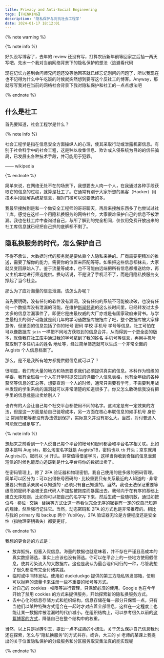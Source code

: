 ```yaml
---
title: Privacy and Anti-Social Engineering
tags: [THINKING]
description: '隐私保护与对抗社会工程学'
date: 2024-01-17 18:12:01
---
```


{% note warning %}

{% note info %}

好久没写博客了，去年的 review 还没有写，打算农历新年前等回家之后抽一两天写吧，先水一个我对当前网络背景下的隐私保护的想法（逃避看代码

现在记忆力差到会问师兄问题还没等他回答就已经忘记刚问的问题了，所以我现在也不记得为什么中午吃饭的时候就突然想到要写这个反社工的博客。Anyway，那就写写我对在当前的网络社会背景下我对隐私保护和社工的一点点想法吧

{% endnote %}

## 什么是社工

首先要知道，社会工程学是什么？

{% note info %}

社会工程学是指在信息安全方面操纵人的心理，使其采取行动或泄露机密信息。有别于社会科学中的社会工程，这是种以收集信息、欺诈或入侵系统为目的的信任骗局，已发展出各种技术手段，并可能用于犯罪。

—— wikipedia

{% endnote %}

简单来说，在网络无处不在的场景下，我想要去人肉一个人，在我通过各种手段获取它的信息的过程，就算是社工了。它通常有别于大家所想的黑客（Hacker）用技术手段破解系统拿信息，相对门槛可以说要低的多。

我最早接触到是和一个做安全工程师的哥哥聊天，再后来接触东西多了也尝试过社工库。感觉在这样一个用隐私换服务的网络社会，大家很难保护自己的信息不被泄漏。我也在社工库中查询过自己，与所了解到的完全相同，仅仅用免费开放出来的社工库信息就已经把自己扒的底裤都不剩了。

## 隐私换服务的时代，怎么保护自己

不得不承认，大数据时代的服务就是要依靠个人隐私来换的。厂商需要更精准的推送，需要了解你的能力，需要你的位置来匹配等等。如果把这些信息都抹去，大家就又变回原始人了。鉴于流量等成本，也不可能由远端把所有信息都推送给你，再又主机本地进行筛选提供。换句话说，不是没了手机活不了，而是用隐私换服务支撑起了当今社会。

那么为了应对海量的信息泄漏，该怎么办呢？

首先要明确，没有任何的软件没有漏洞，没有任何的系统不可能被攻破，也没有任何一个数据库没有泄漏的可能。在维护[新闻频道](https://t.me/Augists)的这么长时间里，已经转发过太多太多的信息泄漏事件了，即便它是由最权威的大厂亦或是有国家政府来背书。与学生最相关的例子可能就是前几年的学习通数据库被拖库了吧，整个数据库被大家肆意传，但里面的信息包括了你的帐号 密码 学校 手机号 学号等信息。社工可怕在可以像数据库 `join` 一样把不同地方获取到的信息合并，从而得到一个更全面的版本，就像我在社工库中通过我的学号拿到了我的姓名 手机号等信息，再用手机号获取到了多任机主的姓名 地址等，经过简单筛选就可以生成一个非常全面的 Augists 个人信息档案了。

那么，是不是我所有地方都提供假信息就可以了？

很明显，我们有大量的地方和场景要求我们必须提供真实的信息。本科作为班级的学委，我有全班每一个人在开学时提交过的详细个人信息表格，也有全年级的各种获奖等信息的汇总等，想要查询一个人的时候，通常只需要有学号，不需要利用战神发现的学生系统的漏洞就可以非常清楚的知道很多了。你又怎么敢确信我没有把手里的信息批量出卖给别人？

也许有的人会让自己每个社交平台都使用不同的名字。这肯定是有一定效果的方法，但是这一方面是给自己徒增成本，另一方面在核心串联信息的如手机号 身份证 常用邮箱等都没有办法做到保护，实际意义并没有那么大。当然，对付普通人可能就已经足够了。

{% note info %}

想起来之前看到一个人说自己每个平台的帐号和密码都会和平台名字相关联。比如原本是叫 Augists，那么淘宝名字就是 AugistsTB，密码也以 `tb` 开头；京东就用 AugistsJD，密码以 `jd` 开头。非常值得借鉴学习，这样当你收到奇怪的信息泄漏短信的时候也能反向追踪到是什么平台将你的数据出卖了。

在密码管理上，除了 2FA 验证器和物理密钥，我自己使用的是多级的密码管理。简单可以区分为：可以出借帐号密码的 · 比较重要只有关系最近的人知道的 · 非常重要只有直系亲属可以知道的 · 必须只有自己知道的。当然，我也无法保证重要等级高的密码不会被无良代码人不加盐被拖库而暴露出去。我倾向于在有序的基础上建立无序规则，比如你可以把自己的名字写下来，然后生成一些随机数，通过如按位与 · 移位 · 交换 · 替换等方式让这一串看似完全无序的密钥有一定的仅自己知道的规律，然后强行记住它。当然，动态密码和 2FA 的方式也是非常推荐的。相比与我的 primary 和 backup 两个 YubiKey，2FA 验证器无论是方便程度还是安全性（指物理密钥丢失）都要更好。

{% endnote %}

我想的更合适的方式是：

* 放弃抵抗，但塞入假信息。海量的数据也就意味着，并不存在严谨且高成本的真实数据筛选，事实上应该也没有筛选。你可以在平台上的一些地方使用假信息，使其污染流入的大数据库。这也是我认为最合理和可行的一种，尽管我想了很久都没有完全付诸实践。
* 临时或中间转发站。使用如 duckduckgo 提供的第三方隐私转发邮箱，使用可以抛弃的流量卡来注册一些不重要的帐号等方式。
* 对自己的 cookies · 权限等进行管理，只保留必须的使用。Google 也在今年开始了禁用 cookies 的方式来提供服务，开始探索新的隐私换服务方式。
* 去中心化的信息存储方式和组织结构。信息存储在每一部分只保留一点，只有当他们以某种特殊方式组合在一起时才对应着全部信息，这样在一定程度上也能让某一数据库被泄漏时的代价减小。在组织结构上，可以参考很久以前的[这篇博客的方式](https://augists.top/SELF/SHARING/STUDY/make-QQ-group-like-unix/)，降低自己在整个结构中的权重。

当然，以上只是抛砖引玉，提出一点不成熟的小想法。关于怎么保护自己信息我也还在探索，怎么与“隐私换服务”的方式共存。或许，大三的 yl 老师的某课上我提出的关于位置隐私保护的分级服务和分区服务取交集法真的能实现呢

{% endnote %}
